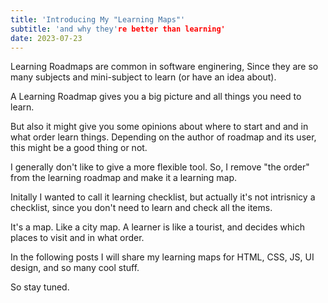 ```yaml
---
title: 'Introducing My "Learning Maps"'
subtitle: 'and why they're better than learning'
date: 2023-07-23
---
```


Learning Roadmaps are common in software enginering, Since they are so many subjects and mini-subject to learn (or have an idea about). 

A Learning Roadmap gives you a big picture and all things you need to learn. 

But also it might give you some opinions about where to start and and in what order learn things. Depending on the author of roadmap and its user, this might be a good thing or not.

I generally don't like to give a more flexible tool. So, I remove "the order" from the learning roadmap and make it a learning map.

Initally I wanted to call it learning checklist, but actually it's not intrisnicy a checklist, since you don't need to learn and check all the items.

It's a map. Like a city map. A learner is like a tourist, and decides which places to visit and in what order. 

In the following posts I will share my learning maps for HTML, CSS, JS, UI design, and so many cool stuff.

So stay tuned. 